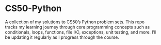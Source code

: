 # CS50-Python
A collection of my solutions to CS50’s Python problem sets. This repo tracks my learning journey through core programming concepts such as conditionals, loops, functions, file I/O, exceptions, unit testing, and more. I’ll be updating it regularly as I progress through the course.
